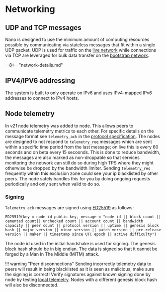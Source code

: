 # Networking

## UDP and TCP messages
Nano is designed to use the minimum amount of computing resources possible by communicating via stateless messages that fit within a single UDP packet.  UDP is used for traffic on the [live network](/glossary#live-network) while connections via TCP are leveraged for bulk data transfer on the [bootstrap network](/glossary#bootstrap-network).

--8<-- "network-details.md"

## IPV4/IPV6 addressing
The system is built to only operate on IPv6 and uses IPv4-mapped IPv6 addresses to connect to IPv4 hosts.

## Node telemetry
In _v21_ node telemetry was added to node. This allows peers to communicate telemetry metrics to each other. For specific details on the message format see `telemetry_ack` in the [protocol specification](https://github.com/nanocurrency/protocol/tree/master/reference). The nodes are designed to not respond to `telemetry_req` messages which are sent within a specific time period from the last message; on live this is every 60 seconds and on beta every 15 secoonds. This is done to reduce bandwidth, the messages are also marked as non-droppable so that services monitoring the network can still do so during high TPS where they might otherwise be dropped by the bandwidth limiter. Sending `telemetry_req` frequently within this exclusion zone could see your ip blacklisted by other peers. The node safely handles this for you by doing ongoing requests periodically and only sent when valid to do so.

### Signing
`Telemetry_ack` messages are signed using [ED25519](/protocol-design/signing-hashing-and-key-derivation/#signing-algorithm-ed25519) as follows:

```
ED25519(key = node id public key, message = "node id || block count || cemented count|| unchecked count || account count || bandwidth capacity || peer count || protocol version || uptime || genesis block hash || major version || minor version || patch version || pre-release version || maker || timestamp since UTC epoch || active difficulty")
```

The node id used in the initial handshake is used for signing. The genesis block hash should be in big endian.
The data is signed so that it cannot be forged by a Man In The Middle (MITM) attack.

!!! warning "Peer disconnections"
    Sending incorrectly telemetry data to peers will result in being blacklisted as it is seen as malicious, make sure the signing is correct! Verify signatures against known signing done by node by testing [local telemetry](/commands/rpc-protocol#node_telemetry). Nodes with a different genesis block hash will also be disconnected.
